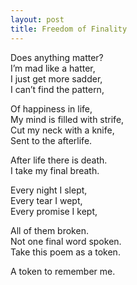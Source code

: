```yaml
---
layout: post
title: Freedom of Finality
---
```


Does anything matter? <br>
I’m mad like a hatter,<br>
I just get more sadder,<br>
I can’t find the pattern,

Of happiness in life,<br>
My mind is filled with strife,<br>
Cut my neck with a knife,<br>
Sent to the afterlife.

After life there is death.<br>
I take my final breath.

Every night I slept,<br>
Every tear I wept,<br>
Every promise I kept,

All of them broken.<br>
Not one final word spoken.<br>
Take this poem as a token.

A token to remember me.
